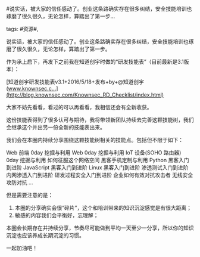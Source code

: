#说实话，被大家的信任感动了。创业这条路确实存在很多纠结，安全技能培训也琢磨了很久很久，无论怎样，算踏出了第一步...

tags: #资源#, 

说实话，被大家的信任感动了。创业这条路确实存在很多纠结，安全技能培训也琢磨了很久很久，无论怎样，算踏出了第一步。

作为承上启下，再发下之前我在知道创宇时做的“研发技能表”（目前最新是3.1版本）：

[知道创宇研发技能表v3.1+2016/5/18+发布+by+@知道创宇(www.knownsec.c...](http://blog.knownsec.com/Knownsec_RD_Checklist/index.html)

大家不妨先看看，看过的可以再看看，我相信还会有全新收获。

这份技能表得到了很多认可与期待，我将带领新团队持续去完善这颗技能树，我们会继承这个并出另一份全新的技能表出来。

我们会在本圈内持续分享围绕这颗技能树相关的技能点。包括但不限于如下：

Web 前端 0day 挖掘与利用
Web 0day 挖掘与利用
IoT 设备(SOHO 路由器) 0day 挖掘与利用
如何征服这个网络空间
黑客手机定制与利用
Python 黑客入门到进阶
JavaScript 黑客入门到进阶
Linux 黑客入门到进阶
渗透测试入门到进阶
内网渗透入门到进阶
研发过程安全入门到进阶
企业如何有效对抗攻击者
无线安全攻防对抗
...

但是需要注意的是：

1. 本圈的分享确实会很“碎片”，这个和培训带来的知识沉淀感觉是有很大距离；
2. 敏感的内容我们会平衡好，忘理解；

本圈会长期存在并持续分享，节奏尽可能做到平均一天至少一分享，所以你的知识沉淀也应该养成长期沉淀的习惯。

一起加油吧！

[comment]: <> (topic_id:51285485828584)

[comment]: <> (create_time:2017-05-26T11:41:32.339+0800)

[comment]: <> (topic_type:talk)

[comment]: <> (owner:781244882_余弦)

